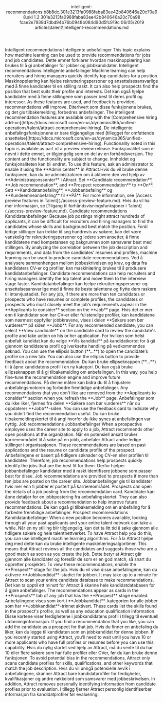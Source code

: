 <?xml version="1.0" encoding="UTF-8"?>
<xliff xmlns:logoport="urn:logoport:xliffeditor:xliff-extras:1.0" xmlns:xsi="http://www.w3.org/2001/XMLSchema-instance" xmlns="urn:oasis:names:tc:xliff:document:1.2" xmlns:xliffext="urn:microsoft:content:schema:xliffextensions" version="1.2" xsi:schemaLocation="urn:oasis:names:tc:xliff:document:1.2 xliff-core-1.2-transitional.xsd">
  <file datatype="xml" source-language="en-US" original="intelligent-recommendations.md" target-language="nb-NO">
    <header>
      <tool tool-company="Microsoft" tool-version="1.0-d915bc8" tool-name="mdxliff" tool-id="mdxliff"/>
      <xliffext:skl_file_name>intelligent-recommendations.b8b8dc.301e3213fa0988faba83ee42b840646a20c70a98.skl</xliffext:skl_file_name>
      <xliffext:version>1.2</xliffext:version>
      <xliffext:ms.openlocfilehash>301e3213fa0988faba83ee42b840646a20c70a98</xliffext:ms.openlocfilehash>
      <xliffext:ms.sourcegitcommit>fcae2e7938d7dbd94b76b0948b084d90d5fc919c</xliffext:ms.sourcegitcommit>
      <xliffext:ms.lasthandoff>06/05/2019</xliffext:ms.lasthandoff>
      <xliffext:ms.openlocfilepath>articles\talent\intelligent-recommendations.md</xliffext:ms.openlocfilepath>
    </header>
    <body>
      <group extype="content" id="content">
        <trans-unit xml:space="preserve" translate="yes" id="101" restype="x-metadata">
          <source>Intelligent recommendations</source>
        <target logoport:matchpercent="101" state="translated" state-qualifier="leveraged-tm">Intelligente anbefalinger</target></trans-unit>
        <trans-unit xml:space="preserve" translate="yes" id="102" restype="x-metadata">
          <source>This topic explains how machine learning can be used to provide recommendations for jobs and job candidates.</source>
        <target logoport:matchpercent="101" state="translated" state-qualifier="leveraged-tm">Dette emnet forklarer hvordan maskinopplæring kan brukes til å gi anbefalinger for jobber og jobbkandidater.</target></trans-unit>
        <trans-unit xml:space="preserve" translate="yes" id="103">
          <source>Intelligent recommendations</source>
        <target logoport:matchpercent="101" state="translated" state-qualifier="leveraged-tm">Intelligente anbefalinger</target></trans-unit>
        <trans-unit xml:space="preserve" translate="yes" id="104">
          <source>Machine learning can help recruiters and hiring managers quickly identify top candidates for a position.</source>
        <target logoport:matchpercent="101" state="translated" state-qualifier="leveraged-tm">Maskinopplæring kan hjelpe rekrutteringspersoner og ansettelsesansvarlige med å finne kandidater til en stilling raskt.</target></trans-unit>
        <trans-unit xml:space="preserve" translate="yes" id="105">
          <source>It can also help prospects find the position that best suits their profile and interests.</source>
        <target logoport:matchpercent="101" state="translated" state-qualifier="leveraged-tm">Det kan også hjelpe kandidater med å finne stillingene som passer best til deres profil og interesser.</target></trans-unit>
        <trans-unit xml:space="preserve" translate="yes" id="106">
          <source>As these features are used, and feedback is provided, recommendations will improve.</source>
        <target logoport:matchpercent="101" state="translated" state-qualifier="leveraged-tm">Etterhvert som disse funksjonene brukes, og det gis tilbakemelding, forbedres anbefalinger.</target></trans-unit>
        <trans-unit xml:space="preserve" translate="yes" id="107">
          <source>The intelligent recommendation features are available only with the <bpt id="p1">[</bpt>Comprehensive hiring add-on<ept id="p1">](https://docs.microsoft.com/en-us/dynamics365/unified-operations/talent/attract-comprehensive-hiring)</ept>.</source>
        <target logoport:matchpercent="101" state="translated" state-qualifier="leveraged-tm">De intelligente anbefalingsfunksjonene er bare tilgjengelige med <bpt id="p1">[</bpt>tillegget for omfattende ansettelse<ept id="p1">](https://docs.microsoft.com/en-us/dynamics365/unified-operations/talent/attract-comprehensive-hiring)</ept>.</target></trans-unit>
        <trans-unit xml:space="preserve" translate="yes" id="108">
          <source>Functionality noted in this topic is available as part of a preview review release.</source>
        <target logoport:matchpercent="101" state="translated" state-qualifier="leveraged-tm">Funksjonalitet som er nevnt i dette emnet, er tilgjengelig som en del av en forhåndsversjon.</target></trans-unit>
        <trans-unit xml:space="preserve" translate="yes" id="109">
          <source>The content and the functionality are subject to change.</source>
        <target logoport:matchpercent="101" state="translated" state-qualifier="leveraged-tm">Innholdet og funksjonaliteten kan bli endret.</target></trans-unit>
        <trans-unit xml:space="preserve" translate="yes" id="110">
          <source>To use this feature, ask an administrator to enable it using the <bpt id="p1">**</bpt>Admin center<ept id="p1">**</ept> in Attract.</source><target logoport:matchpercent="92" state="translated" state-qualifier="fuzzy-match">Hvis du vil bruke denne funksjonen, kan du be administratoren om å aktivere den ved hjelp av <bpt id="p1">**</bpt>Administrasjonssenter<ept id="p1">**</ept> i Attract.</target>
        </trans-unit>
        <trans-unit xml:space="preserve" translate="yes" id="111">
          <source>Set <bpt id="p1">**</bpt>Candidate recommendation<ept id="p1">**</ept>, <bpt id="p2">**</bpt>Job recommendation<ept id="p2">**</ept>, and <bpt id="p3">**</bpt>Prospect recommendation<ept id="p3">**</ept> to <bpt id="p4">**</bpt>On<ept id="p4">**</ept>.</source>
        <target logoport:matchpercent="100" state="translated" state-qualifier="leveraged-tm">Sett <bpt id="p1">**</bpt>Kandidatanbefaling<ept id="p1">**</ept>, <bpt id="p2">**</bpt>Jobbanbefaling<ept id="p2">**</ept> og <bpt id="p3">**</bpt>Kundeemneanbefaling<ept id="p3">**</ept> til <bpt id="p4">**</bpt>På<ept id="p4">**</ept>.</target></trans-unit>
        <trans-unit xml:space="preserve" translate="yes" id="112">
          <source>For more information, see <bpt id="p1">[</bpt>Access preview features in Talent<ept id="p1">](./access-preview-feature.md)</ept>.</source>
        <target logoport:matchpercent="101" state="translated" state-qualifier="leveraged-tm">Hvis du vil ha mer informasjon, se <bpt id="p1">[</bpt>Tilgang til forhåndsvisningsfunksjoner i Talent<ept id="p1">](./access-preview-feature.md)</ept>.</target></trans-unit>
        <trans-unit xml:space="preserve" translate="yes" id="113">
          <source>Candidate recommendations</source>
        <target logoport:matchpercent="101" state="translated" state-qualifier="leveraged-tm">Kandidatanbefalinger</target></trans-unit>
        <trans-unit xml:space="preserve" translate="yes" id="114">
          <source>Because job postings might attract hundreds of applicants, it can be difficult for recruiters and hiring managers to find the candidates whose skills and background best match the position.</source>
        <target logoport:matchpercent="101" state="translated" state-qualifier="leveraged-tm">Fordi ledige stillinger kan trekke til seg hundrevis av søkere, kan det være vanskelig for rekrutteringspersoner og ledere som ansetter, å finne kandidatene med kompetansen og bakgrunnen som samsvarer best med stillingen.</target></trans-unit>
        <trans-unit xml:space="preserve" translate="yes" id="115">
          <source>By analyzing the correlation between the job description and requirements, and data from the candidates' resumes and profiles, machine learning can be used to produce candidate recommendations.</source>
        <target logoport:matchpercent="101" state="translated" state-qualifier="leveraged-tm">Ved å analysere sammenhengen mellom jobbeskrivelsen og krav, og data fra kandidaters CV-er og profiler, kan maskinlæring brukes til å produsere kandidatanbefalinger.</target></trans-unit>
        <trans-unit xml:space="preserve" translate="yes" id="116">
          <source>Candidate recommendations can help recruiters and hiring managers identify the top talent and move them to the interview stage faster.</source>
        <target logoport:matchpercent="101" state="translated" state-qualifier="leveraged-tm">Kandidatanbefalinger kan hjelpe rekrutteringspersoner og ansettelsesansvarlige med å finne de beste talentene og flytte dem raskere til intervjustadiet.</target></trans-unit>
        <trans-unit xml:space="preserve" translate="yes" id="117">
          <source>For any job, if there are more than ten candidates or prospects who have resumes or complete profiles, the candidates or prospects who most closely meet the job's requirements appear in the <bpt id="p1">**</bpt>Applicants to consider<ept id="p1">**</ept> section on the <bpt id="p2">**</bpt>Job<ept id="p2">**</ept> page.</source>
        <target logoport:matchpercent="101" state="translated" state-qualifier="leveraged-tm">Hvis det er mer enn ti kandidater som har CV-er eller fullstendige profiler, kan kandidatene som nærmest oppfyller jobbkravene, vises i delen <bpt id="p1">**</bpt>Søkere som bør vurderes<ept id="p1">**</ept> på siden <bpt id="p2">**</bpt>Jobb<ept id="p2">**</ept>.</target></trans-unit>
        <trans-unit xml:space="preserve" translate="yes" id="118">
          <source>For any recommended candidate, you can select <bpt id="p1">**</bpt>View candidate<ept id="p1">**</ept> on the candidate card to review the candidate's profile and take action on his or her application.</source>
        <target logoport:matchpercent="101" state="translated" state-qualifier="leveraged-tm">For hvilken som helst anbefalt kandidat kan du velge <bpt id="p1">**</bpt>Vis kandidat<ept id="p1">**</ept> på kandidatkortet for å gå gjennom kandidatens profil og iverksette handling på vedkommendes søknad.</target></trans-unit>
        <trans-unit xml:space="preserve" translate="yes" id="119">
          <source>You can use the ellipsis button (<bpt id="p1">**</bpt>...<ept id="p1">**</ept>) to open the candidate's profile on a new tab. You can also use the ellipsis button to provide feedback about the recommendation.</source>
        <target logoport:matchpercent="101" state="translated" state-qualifier="leveraged-tm">Du kan bruke ellipseknappen (<bpt id="p1">**</bpt>...<ept id="p1">**</ept>) til å åpne kandidatens profil i en ny kategori. Du kan også bruke ellipseknappen til å gi tilbakemelding om anbefalingen.</target></trans-unit>
        <trans-unit xml:space="preserve" translate="yes" id="120">
          <source>In this way, you help fine-tune the recommendation engine and improve future recommendations.</source>
        <target logoport:matchpercent="101" state="translated" state-qualifier="leveraged-tm">På denne måten kan bidra du til å finjustere anbefalingsmotoren og forbedre fremtidige anbefalinger.</target></trans-unit>
        <trans-unit xml:space="preserve" translate="yes" id="121">
          <source>Any recommendations that you don't like are removed from the <bpt id="p1">**</bpt>Applicants to consider<ept id="p1">**</ept> section when you refresh the <bpt id="p2">**</bpt>Job<ept id="p2">**</ept> page.</source>
        <target logoport:matchpercent="101" state="translated" state-qualifier="leveraged-tm">Anbefalinger som du ikke liker, fjernes fra delen <bpt id="p1">**</bpt>Søkere som bør vurderes<ept id="p1">**</ept> når du oppdaterer <bpt id="p2">**</bpt>Jobb<ept id="p2">**</ept>-siden.</target></trans-unit>
        <trans-unit xml:space="preserve" translate="yes" id="122">
          <source>You can use the feedback card to indicate why you didn't find the recommendation useful.</source>
        <target logoport:matchpercent="101" state="translated" state-qualifier="leveraged-tm">Du kan bruke tilbakemeldingskortet til å angi hvorfor du ikke synes at anbefalingen var nyttig.</target></trans-unit>
        <trans-unit xml:space="preserve" translate="yes" id="123">
          <source>Job recommendations</source>
        <target logoport:matchpercent="101" state="translated" state-qualifier="leveraged-tm">Jobbanbefalinger</target></trans-unit>
        <trans-unit xml:space="preserve" translate="yes" id="124">
          <source>When a prospective employee uses the career site to apply to a job, Attract recommends other open positions at the organization.</source>
        <target logoport:matchpercent="101" state="translated" state-qualifier="leveraged-tm">Når en potensiell ansatt bruker karriereområdet til å søke på en jobb, anbefaler Attract andre ledige stillinger i organisasjonen.</target></trans-unit>
        <trans-unit xml:space="preserve" translate="yes" id="125">
          <source>These recommendations are based on past applications and the resume or candidate profile of the prospect.</source>
        <target logoport:matchpercent="101" state="translated" state-qualifier="leveraged-tm">Anbefalingene er basert på tidligere søknader og CV-en eller profilen til kandidaten.</target></trans-unit>
        <trans-unit xml:space="preserve" translate="yes" id="126">
          <source>Therefore, job recommendations help prospects quickly identify the jobs that are the best fit for them.</source>
        <target logoport:matchpercent="101" state="translated" state-qualifier="leveraged-tm">Derfor hjelper jobbanbefalinger kandidater med å raskt identifisere jobbene som passer best for disse.</target></trans-unit>
        <trans-unit xml:space="preserve" translate="yes" id="127">
          <source>Job recommendations are provided to prospects if more than ten jobs are posted on the career site.</source>
        <target logoport:matchpercent="101" state="translated" state-qualifier="leveraged-tm">Jobbanbefalinger gis til kandidater hvis mer enn ti jobber er postert på karriereområdet.</target></trans-unit>
        <trans-unit xml:space="preserve" translate="yes" id="128">
          <source>Prospects can open the details of a job posting from the recommendation card.</source>
        <target logoport:matchpercent="101" state="translated" state-qualifier="leveraged-tm">Kandidater kan åpne detaljer for en jobbpostering fra anbefalingskortet.</target></trans-unit>
        <trans-unit xml:space="preserve" translate="yes" id="129">
          <source>They can also provide feedback about a recommendation to help improve future recommendations.</source>
        <target logoport:matchpercent="101" state="translated" state-qualifier="leveraged-tm">De kan også gi tilbakemelding om en anbefaling for å forbedre fremtidige anbefalinger.</target></trans-unit>
        <trans-unit xml:space="preserve" translate="yes" id="130">
          <source>Prospect recommendations</source>
        <target logoport:matchpercent="101" state="translated" state-qualifier="leveraged-tm">Kandidatanbefalinger</target></trans-unit>
        <trans-unit xml:space="preserve" translate="yes" id="131">
          <source>When a new position becomes available, looking through all your past applicants and your entire talent network can take a while.</source>
        <target logoport:matchpercent="101" state="translated" state-qualifier="leveraged-tm">Når en ny stilling blir tilgjengelig, kan det ta litt tid å søke gjennom alle tidligere søkere og hele talentnettverket.</target></trans-unit>
        <trans-unit xml:space="preserve" translate="yes" id="132">
          <source>To have Attract help you do this, you can use intelligent machine learning algorithms.</source>
        <target logoport:matchpercent="101" state="translated" state-qualifier="leveraged-tm">For å la Attract hjelpe deg med dette kan du bruke intelligente maskinlæringsalgoritmer.</target></trans-unit>
        <trans-unit xml:space="preserve" translate="yes" id="133">
          <source>This means that Attract reviews all the candidates and suggests those who are a good match as soon as you create the job.</source>
        <target logoport:matchpercent="101" state="translated" state-qualifier="leveraged-tm">Dette betyr at Attract går gjennom alle kandidater og foreslår de som er en god match, så snart du oppretter prosjektet.</target></trans-unit>
        <trans-unit xml:space="preserve" translate="yes" id="134">
          <source>To view these recommendations, enable the <bpt id="p1">**</bpt>Prospect<ept id="p1">**</ept> stage for the job.</source>
        <target logoport:matchpercent="101" state="translated" state-qualifier="leveraged-tm">Hvis du vil vise disse anbefalingene, kan du aktivere <bpt id="p1">**</bpt>Jobbkandidat<ept id="p1">**</ept>-stadiet for jobben.</target></trans-unit>
        <trans-unit xml:space="preserve" translate="yes" id="135">
          <source>It may take up to a minute for Attract to scan your entire candidate database to make recommendations.</source>
        <target logoport:matchpercent="101" state="translated" state-qualifier="leveraged-tm">Det kan ta opptil ett minutt for Attract å skanne hele kandidatdatabasen for å gjøre anbefalinger.</target></trans-unit>
        <trans-unit xml:space="preserve" translate="yes" id="136">
          <source>The recommendations appear as cards in the <bpt id="p1">**</bpt>Prospects<ept id="p1">**</ept> tab of any job that has the <bpt id="p2">**</bpt>Prospect<ept id="p2">**</ept> stage enabled.</source>
        <target logoport:matchpercent="101" state="translated" state-qualifier="leveraged-tm">Anbefalingene vises som kort i <bpt id="p1">**</bpt>Jobbkandidat<ept id="p1">**</ept>-kategorien for alle jobber som har <bpt id="p2">**</bpt>Jobbkandidat<ept id="p2">**</ept>-trinnet aktivert.</target></trans-unit>
        <trans-unit xml:space="preserve" translate="yes" id="137">
          <source>These cards list the skills found in the prospect's profile, as well as any education qualification information.</source>
        <target logoport:matchpercent="101" state="translated" state-qualifier="leveraged-tm">Disse kortene viser ferdighetene i jobbkandidatens profil i tillegg til eventuell utdanninginformasjon.</target></trans-unit>
        <trans-unit xml:space="preserve" translate="yes" id="138">
          <source>If you find a recommendation that you like, you can add the candidate as a prospect for that job.</source>
        <target logoport:matchpercent="101" state="translated" state-qualifier="leveraged-tm">Hvis du finner en anbefaling du liker, kan du legge til kandidaten som en jobbkandidat for denne jobben.</target></trans-unit>
        <trans-unit xml:space="preserve" translate="yes" id="139">
          <source>If you recently started using Attract, you’ll need to wait until you have 10 or more applicants who have full profiles or resumes before you can use this capability.</source>
        <target logoport:matchpercent="101" state="translated" state-qualifier="leveraged-tm">Hvis du nylig startet ved hjelp av Attract, må du vente til du har 10 eller flere søkere som har fulle profiler eller CVer, før du kan bruke denne funksjonen.</target></trans-unit>
        <trans-unit xml:space="preserve" translate="yes" id="140">
          <source>To avoid potential bias in the recommendations, Attract only scans candidate profiles for skills, qualifications, and other keywords that match the job description.</source>
        <target logoport:matchpercent="101" state="translated" state-qualifier="leveraged-tm">Hvis du vil unngå potensielle avvik i anbefalingene, skanner Attract bare kandidatprofiler for ferdigheter, kvalifikasjoner og andre nøkkelord som samsvarer med jobbeskrivelsen.</target></trans-unit>
        <trans-unit xml:space="preserve" translate="yes" id="141">
          <source>In addition, Attract removes personally identifying information from candidate profiles prior to evaluation.</source>
        <target logoport:matchpercent="101" state="translated" state-qualifier="leveraged-tm">I tillegg fjerner Attract personlig identifiserbar informasjon fra kandidatprofiler før evaluering.</target></trans-unit>
      </group>
    </body>
  </file>
</xliff>